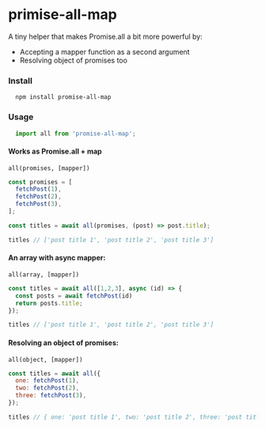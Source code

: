 # primise-all-map

A tiny helper that makes Promise.all a bit more powerful by:
- Accepting a mapper function as a second argument
- Resolving object of promises too

### Install

```
  npm install promise-all-map
```

### Usage

```js
  import all from 'promise-all-map';
```

#### Works as Promise.all + map
`all(promises, [mapper])`

```js
const promises = [
  fetchPost(1),
  fetchPost(2),
  fetchPost(3),
];

const titles = await all(promises, (post) => post.title);

titles // ['post title 1', 'post title 2', 'post title 3']
```

#### An array with async mapper:
`all(array, [mapper])`

```js
const titles = await all([1,2,3], async (id) => {
  const posts = await fetchPost(id)
  return posts.title;
});

titles // ['post title 1', 'post title 2', 'post title 3']
```

#### Resolving an object of promises:
`all(object, [mapper])`

```js
const titles = await all({
  one: fetchPost(1),
  two: fetchPost(2),
  three: fetchPost(3),
});

titles // { one: 'post title 1', two: 'post title 2', three: 'post title 3' }


